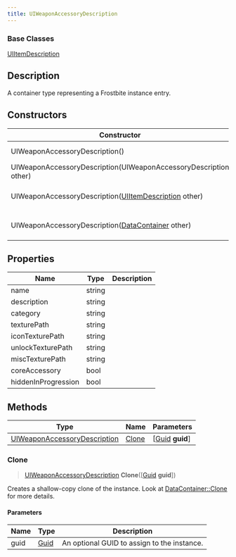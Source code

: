 ```yaml
---
title: UIWeaponAccessoryDescription
---
```

### Base Classes

[UIItemDescription](UIItemDescription)

## Description

A container type representing a Frostbite instance entry.

## Constructors

| Constructor                                                                             | Description                                                                                                                                     |
| --------------------------------------------------------------------------------------- | ----------------------------------------------------------------------------------------------------------------------------------------------- |
| UIWeaponAccessoryDescription()                                                          | Create a new instance of this container type.                                                                                                   |
| UIWeaponAccessoryDescription(UIWeaponAccessoryDescription other)                        | Create a reference copy of an instance of the same type.                                                                                        |
| UIWeaponAccessoryDescription([UIItemDescription](UIItemDescription) other)              | Upcast an instance of type [UIItemDescription](UIItemDescription) to [UIWeaponAccessoryDescription](UIWeaponAccessoryDescription).              |
| UIWeaponAccessoryDescription([DataContainer](/vext/ref/shared/class/datacontainer) other) | Upcast an instance of type [DataContainer](/vext/ref/shared/class/datacontainer) to [UIWeaponAccessoryDescription](UIWeaponAccessoryDescription). |

## Properties

| Name                | Type   | Description |
| ------------------- | ------ | ----------- |
| name                | string |             |
| description         | string |             |
| category            | string |             |
| texturePath         | string |             |
| iconTexturePath     | string |             |
| unlockTexturePath   | string |             |
| miscTexturePath     | string |             |
| coreAccessory       | bool   |             |
| hiddenInProgression | bool   |             |

## Methods

| Type                                                         | Name            | Parameters                                     |
| ------------------------------------------------------------ | --------------- | ---------------------------------------------- |
| [UIWeaponAccessoryDescription](UIWeaponAccessoryDescription) | [Clone](#clone) | \[[Guid](/vext/ref/shared/class/guid) **guid**\] |

### Clone

> [UIWeaponAccessoryDescription](UIWeaponAccessoryDescription) **Clone**(\[[Guid](/vext/ref/shared/class/guid) **guid**\])

Creates a shallow-copy clone of the instance. Look at [DataContainer::Clone](/vext/ref/shared/class/datacontainer#clone) for more details.

#### Parameters

| Name | Type         | Description                                 |
| ---- | ------------ | ------------------------------------------- |
| guid | [Guid](Guid) | An optional GUID to assign to the instance. |
